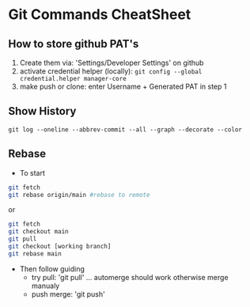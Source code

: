 # Git Commands CheatSheet

## How to store github PAT's

1. Create them via: 'Settings/Developer Settings' on github
2. activate credential helper (locally): `git config --global credential.helper manager-core`
3. make push or clone: enter Username + Generated PAT in step 1

## Show History 

```git log --oneline --abbrev-commit --all --graph --decorate --color```

## Rebase

* To start
```bash
git fetch
git rebase origin/main #rebase to remote
```
or 
```bash
git fetch
git checkout main
git pull
git checkout [working branch]
git rebase main
```
* Then follow guiding
  * try pull: 'git pull' ... automerge should work otherwise merge manualy
  * push merge: 'git push'  
